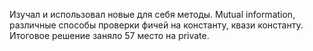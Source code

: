 Изучал и использовал новые для себя методы.
Mutual information, различные способы проверки фичей на константу, квази константу. 
Итоговое решение заняло 57 место на private. 
